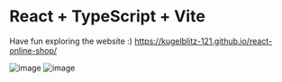# React + TypeScript + Vite

Have fun exploring the website :) https://kugelblitz-121.github.io/react-online-shop/

![image](https://github.com/KugelblitZ-121/react-online-shop/assets/82136584/6cdc811d-d202-4724-8172-d41fca6b5c5b)
![image](https://github.com/KugelblitZ-121/react-online-shop/assets/82136584/4745bf7e-7f03-47ed-9706-854039e25ec9)


